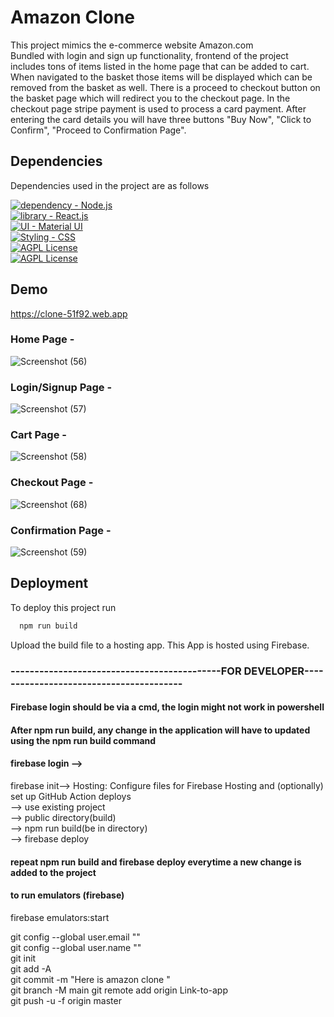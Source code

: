 # Amazon Clone
This project mimics the e-commerce website Amazon.com <br>
Bundled with login and sign up functionality, frontend of the 
project includes tons of items listed in the home page that 
can be added to cart.<br> When navigated to the basket those items
 will be displayed which can be removed from the basket as well.
There is a proceed to checkout button on the basket page which 
will redirect you to the checkout page.
In the checkout page stripe payment is used to process a 
card payment. After entering the card details you will have three 
buttons "Buy Now", "Click to Confirm", "Proceed to Confirmation Page".



## Dependencies

Dependencies used in the project are as follows

[![dependency - Node.js](https://img.shields.io/static/v1?label=dependency&message=Node.js&color=%23A4F752)](https://nodejs.org/en/) <br>
[![library - React.js](https://img.shields.io/static/v1?label=library&message=React.js&color=%2352D2F7)](https://reactjs.org/) <br>
[![UI - Material UI](https://img.shields.io/static/v1?label=UI&message=Material+UI&color=%2352F7ED)](https://mui.com/) <br>
[![Styling - CSS](https://img.shields.io/static/v1?label=Styling&message=CSS&color=%239D52F7)](https://www.css) <br>
[![AGPL License](https://img.shields.io/badge/firebase-ffca28?style=for-the-badge&logo=firebase&logoColor=black)](http://www.firebase.com)<br>
[![AGPL License](https://img.shields.io/badge/dependency-Javascript-orange)](http://www.javascript.com)




## Demo

https://clone-51f92.web.app

### Home Page -

![Screenshot (56)](https://user-images.githubusercontent.com/64829176/210304161-f8042878-a015-4107-9135-12d01b03192b.png)


### Login/Signup Page - 

![Screenshot (57)](https://user-images.githubusercontent.com/64829176/210304198-2bc126b8-3234-4675-b20b-4cf927627ded.png)


### Cart Page -

![Screenshot (58)](https://user-images.githubusercontent.com/64829176/210304180-379afff2-becd-4dd5-aacf-2ee7f443780c.png)


### Checkout Page -

![Screenshot (68)](https://user-images.githubusercontent.com/64829176/210386611-136b8814-01a8-4725-a08c-94ed63c44af3.png)


### Confirmation Page -

![Screenshot (59)](https://user-images.githubusercontent.com/64829176/210304218-60611971-23b1-46b2-8948-8e5658a20417.png)






## Deployment

To deploy this project run

```bash
  npm run build
```
Upload the build file to a hosting app.
This App is hosted using Firebase.






  
### --------------------------------------------FOR DEVELOPER----------------------------------------
#### Firebase login should be via a cmd, the login might not work in powershell

#### After npm run build, any change in the application will have to updated using the npm run build command
#### firebase login -->
firebase init--> Hosting: Configure files for Firebase Hosting and (optionally) set up GitHub Action deploys          
--> use existing project        
--> public directory(build)       
--> npm run build(be in directory)       
--> firebase deploy         
#### repeat npm run build and firebase deploy everytime a new change is added to the project

#### to run emulators (firebase)
firebase emulators:start

git config --global user.email ""            
git config --global user.name ""          
git init         
git add -A         
git commit -m "Here is amazon clone "   
git branch -M main
git remote add origin Link-to-app      
git push -u -f origin master      
